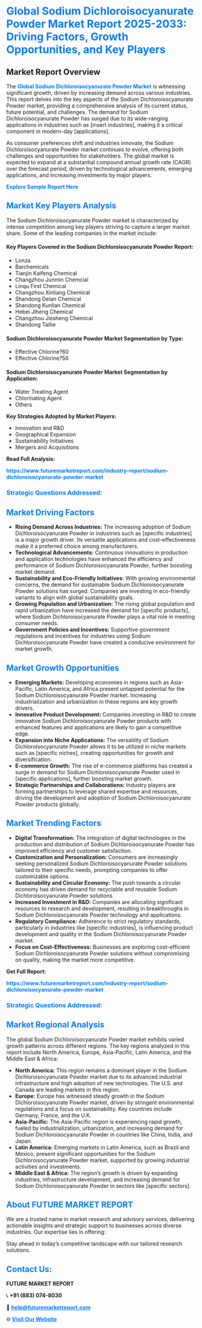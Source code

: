 <h1 style="color: #007BFF;">Global Sodium Dichloroisocyanurate Powder Market Report 2025-2033: Driving Factors, Growth Opportunities, and Key Players</h1>

<section id="overview">
<h2>Market Report Overview</h2>
<p>The <a href="https://www.futuremarketreport.com/industry-report/sodium-dichloroisocyanurate-powder-market" style="color: #007BFF; text-decoration: none;"><strong>Global Sodium Dichloroisocyanurate Powder Market</strong></a> is witnessing significant growth, driven by increasing demand across various industries. This report delves into the key aspects of the Sodium Dichloroisocyanurate Powder market, providing a comprehensive analysis of its current status, future potential, and challenges. The demand for Sodium Dichloroisocyanurate Powder has surged due to its wide-ranging applications in industries such as [insert industries], making it a critical component in modern-day [applications].</p>
<p>As consumer preferences shift and industries innovate, the Sodium Dichloroisocyanurate Powder market continues to evolve, offering both challenges and opportunities for stakeholders. The global market is expected to expand at a substantial compound annual growth rate (CAGR) over the forecast period, driven by technological advancements, emerging applications, and increasing investments by major players.</p>
</section>

<section id="overview">
<p><a href="https://www.futuremarketreport.com/request-sample/reportId=103152" style="color: #007BFF; text-decoration: none;"><strong>Explore Sample Report Here</strong></a></p>
</section>

<section id="key-players">
<h2 style="color: #007BFF;">Market Key Players Analysis</h2>
<p>The Sodium Dichloroisocyanurate Powder market is characterized by intense competition among key players striving to capture a larger market share. Some of the leading companies in the market include:</p>
<h4>Key Players Covered in the Sodium Dichloroisocyanurate Powder Report:</h4>
<ul><li>Lonza</li><li>Barchemicals</li><li>Tianjin Kaifeng Chemical</li><li>Changzhou Junmin Chemcial</li><li>Linqu First Chemical</li><li>Changzhou Xinliang Chemical</li><li>Shandong Delan Chemical</li><li>Shandong Kunlian Chemical</li><li>Hebei Jiheng Chemical</li><li>Changzhou Jiesheng Chemical</li><li>Shandong Taihe</li></ul>
<h4>Sodium Dichloroisocyanurate Powder Market Segmentation by Type:</h4>
<ul><li>Effective Chlorine?60</li><li>Effective Chlorine?56</li></ul>

<h4>Sodium Dichloroisocyanurate Powder Market Segmentation by Application:</h4>
<ul><li>Water Treating Agent</li><li>Chlorinating Agent</li><li>Others</li></ul>
<p><strong>Key Strategies Adopted by Market Players:</strong></p>
<ul>
<li>Innovation and R&D</li>
<li>Geographical Expansion</li>
<li>Sustainability Initiatives</li>
<li>Mergers and Acquisitions</li>
</ul>
</section>

<section>
<p><strong>Read Full Analysis: </strong></p><a href="https://www.futuremarketreport.com/industry-report/sodium-dichloroisocyanurate-powder-market" style="color: #007BFF; text-decoration: none;"><strong>https://www.futuremarketreport.com/industry-report/sodium-dichloroisocyanurate-powder-market</strong></a>
<h3 style="color: #007BFF;">Strategic Questions Addressed:</h3>
</section>

<section id="driving-factors">
<h2 style="color: #007BFF;">Market Driving Factors</h2>
<ul>
<li><strong>Rising Demand Across Industries:</strong> The increasing adoption of Sodium Dichloroisocyanurate Powder in industries such as [specific industries] is a major growth driver. Its versatile applications and cost-effectiveness make it a preferred choice among manufacturers.</li>
<li><strong>Technological Advancements:</strong> Continuous innovations in production and application technologies have enhanced the efficiency and performance of Sodium Dichloroisocyanurate Powder, further boosting market demand.</li>
<li><strong>Sustainability and Eco-Friendly Initiatives:</strong> With growing environmental concerns, the demand for sustainable Sodium Dichloroisocyanurate Powder solutions has surged. Companies are investing in eco-friendly variants to align with global sustainability goals.</li>
<li><strong>Growing Population and Urbanization:</strong> The rising global population and rapid urbanization have increased the demand for [specific products], where Sodium Dichloroisocyanurate Powder plays a vital role in meeting consumer needs.</li>
<li><strong>Government Policies and Incentives:</strong> Supportive government regulations and incentives for industries using Sodium Dichloroisocyanurate Powder have created a conducive environment for market growth.</li>
</ul>
</section>

<section id="growth-opportunities">
<h2 style="color: #007BFF;">Market Growth Opportunities</h2>
<ul>
<li><strong>Emerging Markets:</strong> Developing economies in regions such as Asia-Pacific, Latin America, and Africa present untapped potential for the Sodium Dichloroisocyanurate Powder market. Increasing industrialization and urbanization in these regions are key growth drivers.</li>
<li><strong>Innovative Product Development:</strong> Companies investing in R&D to create innovative Sodium Dichloroisocyanurate Powder products with enhanced features and applications are likely to gain a competitive edge.</li>
<li><strong>Expansion into Niche Applications:</strong> The versatility of Sodium Dichloroisocyanurate Powder allows it to be utilized in niche markets such as [specific niches], creating opportunities for growth and diversification.</li>
<li><strong>E-commerce Growth:</strong> The rise of e-commerce platforms has created a surge in demand for Sodium Dichloroisocyanurate Powder used in [specific applications], further boosting market growth.</li>
<li><strong>Strategic Partnerships and Collaborations:</strong> Industry players are forming partnerships to leverage shared expertise and resources, driving the development and adoption of Sodium Dichloroisocyanurate Powder products globally.</li>
</ul>
</section>

<section id="trending-factors">
<h2 style="color: #007BFF;">Market Trending Factors</h2>
<ul>
<li><strong>Digital Transformation:</strong> The integration of digital technologies in the production and distribution of Sodium Dichloroisocyanurate Powder has improved efficiency and customer satisfaction.</li>
<li><strong>Customization and Personalization:</strong> Consumers are increasingly seeking personalized Sodium Dichloroisocyanurate Powder solutions tailored to their specific needs, prompting companies to offer customizable options.</li>
<li><strong>Sustainability and Circular Economy:</strong> The push towards a circular economy has driven demand for recyclable and reusable Sodium Dichloroisocyanurate Powder solutions.</li>
<li><strong>Increased Investment in R&D:</strong> Companies are allocating significant resources to research and development, resulting in breakthroughs in Sodium Dichloroisocyanurate Powder technology and applications.</li>
<li><strong>Regulatory Compliance:</strong> Adherence to strict regulatory standards, particularly in industries like [specific industries], is influencing product development and quality in the Sodium Dichloroisocyanurate Powder market.</li>
<li><strong>Focus on Cost-Effectiveness:</strong> Businesses are exploring cost-efficient Sodium Dichloroisocyanurate Powder solutions without compromising on quality, making the market more competitive.</li>
</ul>
</section>

<section>
<p><strong>Get Full Report: </strong></p><a href="https://www.futuremarketreport.com/industry-report/sodium-dichloroisocyanurate-powder-market" style="color: #007BFF; text-decoration: none;"><strong>https://www.futuremarketreport.com/industry-report/sodium-dichloroisocyanurate-powder-market</strong></a>
<h3 style="color: #007BFF;">Strategic Questions Addressed:</h3>
</section>


<section id="regional-analysis">
<h2 style="color: #007BFF;">Market Regional Analysis</h2>
<p>The global Sodium Dichloroisocyanurate Powder market exhibits varied growth patterns across different regions. The key regions analyzed in this report include North America, Europe, Asia-Pacific, Latin America, and the Middle East & Africa:</p>
<ul>
<li><strong>North America:</strong> This region remains a dominant player in the Sodium Dichloroisocyanurate Powder market due to its advanced industrial infrastructure and high adoption of new technologies. The U.S. and Canada are leading markets in this region.</li>
<li><strong>Europe:</strong> Europe has witnessed steady growth in the Sodium Dichloroisocyanurate Powder market, driven by stringent environmental regulations and a focus on sustainability. Key countries include Germany, France, and the U.K.</li>
<li><strong>Asia-Pacific:</strong> The Asia-Pacific region is experiencing rapid growth, fueled by industrialization, urbanization, and increasing demand for Sodium Dichloroisocyanurate Powder in countries like China, India, and Japan.</li>
<li><strong>Latin America:</strong> Emerging markets in Latin America, such as Brazil and Mexico, present significant opportunities for the Sodium Dichloroisocyanurate Powder market, supported by growing industrial activities and investments.</li>
<li><strong>Middle East & Africa:</strong> The region’s growth is driven by expanding industries, infrastructure development, and increasing demand for Sodium Dichloroisocyanurate Powder in sectors like [specific sectors].</li>
</ul>
</section>

<footer>
<h2 style="color: #007BFF;">About FUTURE MARKET REPORT</h2>
<p>We are a trusted name in market research and advisory services, delivering actionable insights and strategic support to businesses across diverse industries. Our expertise lies in offering:</p>

<p>Stay ahead in today’s competitive landscape with our tailored research solutions.</p>

<h2 style="color: #007BFF;">Contact Us:</h2>
<p><strong>FUTURE MARKET REPORT</strong></p>
<p>📞 <strong>+91 (883) 074-8030</strong></p>
<p>📧 <strong><a href="mailto:help@futuremarketreport.com" style="color: #007BFF;">help@futuremarketreport.com</a></strong></p>
<p>🌐 <strong><a href="https://www.futuremarketreport.com/" style="color: #007BFF;">Visit Our Website</a></strong></p>
</footer>